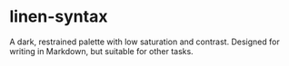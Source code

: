 # linen-syntax
A dark, restrained palette with low saturation and contrast. Designed for writing in Markdown, but suitable for other tasks.


